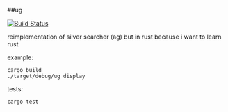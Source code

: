 ##ug

[![Build Status](https://travis-ci.org/cpdean/ug.svg?branch=master)](https://travis-ci.org/cpdean/ug)

reimplementation of silver searcher (ag) but in rust because i want
to learn rust


example:

```
cargo build
./target/debug/ug display
```

tests:

```
cargo test
```
